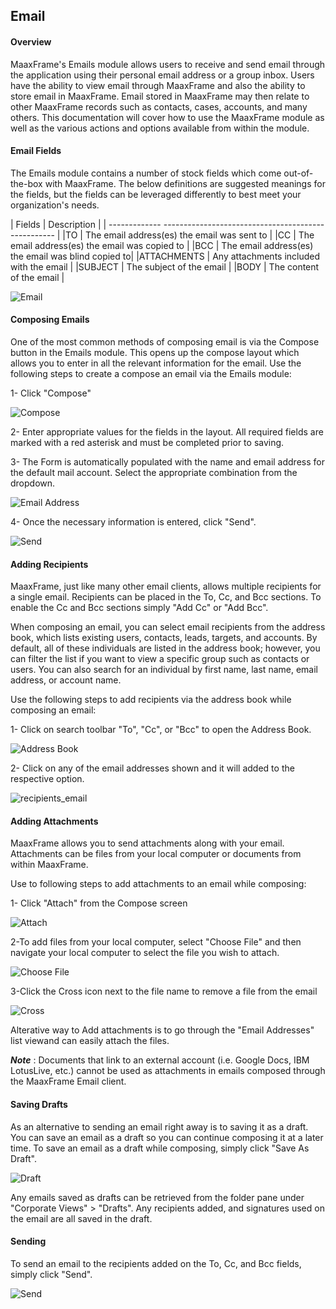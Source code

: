 ## Email

#### Overview

MaaxFrame's Emails module allows users to receive and send email through the application using their personal email address or a group inbox. Users have the ability to view email through MaaxFrame and also the ability to store email in MaaxFrame. Email stored in MaaxFrame may then relate to other MaaxFrame records such as contacts, cases, accounts, and many others. This documentation will cover how to use the MaaxFrame module as well as the various actions and options available from within the module.

#### Email Fields

The Emails module contains a number of stock fields which come out-of-the-box with MaaxFrame. The below definitions are suggested meanings for the fields, but the fields can be leveraged differently to best meet your organization's needs.


| Fields       | Description                                        |
| ------------- --------------------------------------------------- |
|TO            | The email address(es) the email was sent to        |
|CC            | The email address(es) the email was copied to      |
|BCC           | The email address(es) the email was blind copied to|
|ATTACHMENTS   | Any attachments included with the email            |
|SUBJECT       | The subject of the email                           |
|BODY          | The content of the email                           |

![Email](/img/email1.png)

#### Composing Emails

One of the most common methods of composing email is via the Compose button in the Emails module. This opens up the compose layout which allows you to enter in all the relevant information for the email.
Use the following steps to create a compose an email via the Emails module:

1- Click "Compose"

![Compose](/img/compose.PNG)

2- Enter appropriate values for the fields in the layout. All required fields are marked with a red asterisk and must be completed prior to saving.

3- The Form is automatically populated with the name and email address for the default mail account. Select the appropriate combination from the dropdown.

![Email Address](/img/email_address.PNG)

4- Once the necessary information is entered, click "Send".

![Send](/img/send.PNG)

#### Adding Recipients

MaaxFrame, just like many other email clients, allows multiple recipients for a single email. Recipients can be placed in the To, Cc, and Bcc sections. To enable the Cc and Bcc sections simply "Add Cc" or "Add Bcc".

When composing an email, you can select email recipients from the address book, which lists existing users, contacts, leads, targets, and accounts. By default, all of these individuals are listed in the address book; however, you can filter the list if you want to view a specific group such as contacts or users. You can also search for an individual by first name, last name, email address, or account name.

Use the following steps to add recipients via the address book while composing an email:

1- Click on search toolbar "To", "Cc", or "Bcc" to open the Address Book.

![Address Book](/img/address_book.PNG)

2- Click on any of the email addresses shown and it will added to the respective option.

![recipients_email](/img/recipients_email.png)

#### Adding Attachments

MaaxFrame allows you to send attachments along with your email. Attachments can be files from your local computer or documents from within MaaxFrame.

Use to following steps to add attachments to an email while composing:

1- Click "Attach" from the Compose screen

![Attach](/img/attach.PNG)

2-To add files from your local computer, select "Choose File" and then navigate your local computer to select the file you wish to attach.

![Choose File](/img/choose.PNG)

3-Click the Cross icon next to the file name to remove a file from the email

![Cross](/img/cross.PNG)

Alterative way to Add attachments is to go through the "Email Addresses" list viewand can easily attach the files.

***Note*** : Documents that link to an external account (i.e. Google Docs, IBM LotusLive, etc.) cannot be used as attachments in emails composed through the MaaxFrame Email client.

#### Saving Drafts

As an alternative to sending an email right away is to saving it as a draft. You can save an email as a draft so you can continue composing it at a later time. To save an email as a draft while composing, simply click "Save As Draft".

![Draft](/img/draft.PNG)

Any emails saved as drafts can be retrieved from the folder pane under "Corporate Views" > "Drafts". Any recipients added, and signatures used on the email are all saved in the draft.

#### Sending

To send an email to the recipients added on the To, Cc, and Bcc fields, simply click "Send".

![Send](/img/send.PNG)

